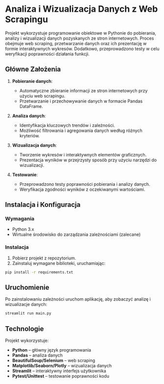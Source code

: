 # Analiza i Wizualizacja Danych z Web Scrapingu

Projekt wykorzystuje programowanie obiektowe w Pythonie do pobierania, analizy i wizualizacji danych pozyskanych ze stron internetowych. Proces obejmuje web scraping, przetwarzanie danych oraz ich prezentację w formie interaktywnych wykresów. Dodatkowo, przeprowadzono testy w celu weryfikacji poprawności działania funkcji.

## Główne Założenia

1. **Pobieranie danych**:
    - Automatyczne zbieranie informacji ze stron internetowych przy użyciu web scrapingu.
    - Przetwarzanie i przechowywanie danych w formacie Pandas DataFrame.

2. **Analiza danych**:
    - Identyfikacja kluczowych trendów i zależności.
    - Możliwość filtrowania i agregowania danych według różnych kryteriów.

3. **Wizualizacja danych**:
    - Tworzenie wykresów i interaktywnych elementów graficznych.
    - Prezentacja wyników w przejrzysty sposób przy użyciu narzędzi do wizualizacji.

4. **Testowanie**:
    - Przeprowadzono testy poprawności pobierania i analizy danych.
    - Weryfikacja zgodności wyników z oczekiwanymi wartościami.

## Instalacja i Konfiguracja

### Wymagania

- Python 3.x
- Wirtualne środowisko do zarządzania zależnościami (zalecane)

### Instalacja

1. Pobierz projekt z repozytorium.
2. Zainstaluj wymagane biblioteki, uruchamiając:

```bash
pip install -r requirements.txt
```

## Uruchomienie

Po zainstalowaniu zależności uruchom aplikację, aby zobaczyć analizę i wizualizacje danych:

```bash
streamlit run main.py
```

## Technologie

Projekt wykorzystuje:

- **Python** – główny język programowania
- **Pandas** – analiza danych
- **BeautifulSoup/Selenium** – web scraping
- **Matplotlib/Seaborn/Plotly** – wizualizacja danych
- **Streamlit** – interaktywny interfejs użytkownika
- **Pytest/Unittest** – testowanie poprawności kodu
